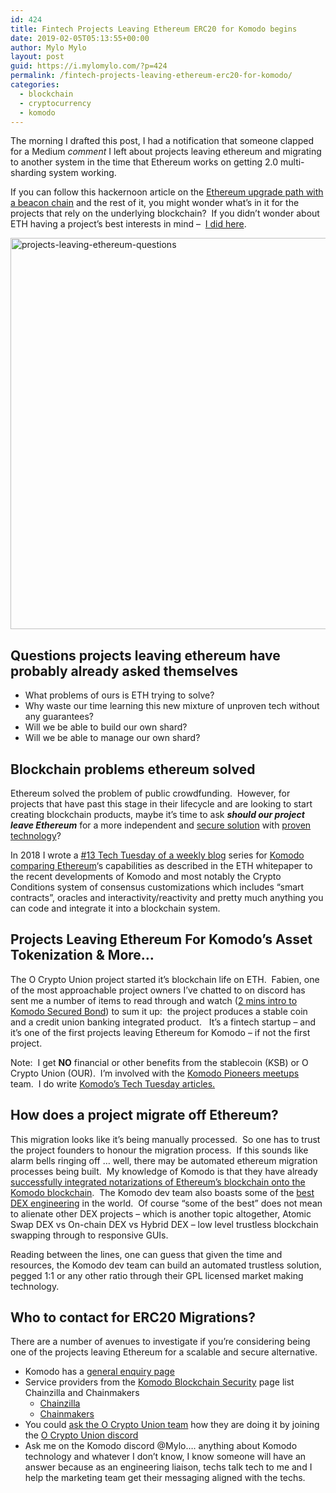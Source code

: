 ```yaml
---
id: 424
title: Fintech Projects Leaving Ethereum ERC20 for Komodo begins
date: 2019-02-05T05:13:55+00:00
author: Mylo Mylo
layout: post
guid: https://i.mylomylo.com/?p=424
permalink: /fintech-projects-leaving-ethereum-erc20-for-komodo/
categories:
  - blockchain
  - cryptocurrency
  - komodo
---
```

The morning I drafted this post, I had a notification that someone clapped for a Medium _comment_ I left about projects leaving ethereum and migrating to another system in the time that Ethereum works on getting 2.0 multi-sharding system working.

If you can follow this hackernoon article on the [Ethereum upgrade path with a beacon chain](https://hackernoon.com/what-to-expect-when-eths-expecting-80cb4951afcd) and the rest of it, you might wonder what&#8217;s in it for the projects that rely on the underlying blockchain?  If you didn&#8217;t wonder about ETH having a project&#8217;s best interests in mind &#8211;  [I did here](https://medium.com/@imylomylo/what-problems-is-eth-trying-to-actually-solve-308c4c628e0a).

<img class="aligncenter size-full wp-image-425" src="https://i.mylomylo.com/wp-content/uploads/2019/01/projects-leaving-ethereum-questions.png" alt="projects-leaving-ethereum-questions" width="753" height="626" srcset="https://i.mylomylo.com/wp-content/uploads/2019/01/projects-leaving-ethereum-questions.png 753w, https://i.mylomylo.com/wp-content/uploads/2019/01/projects-leaving-ethereum-questions-300x249.png 300w" sizes="(max-width: 753px) 100vw, 753px" /> 

## Questions projects leaving ethereum have probably already asked themselves

  * What problems of ours is ETH trying to solve?
  * Why waste our time learning this new mixture of unproven tech without any guarantees?
  * Will we be able to build our own shard?
  * Will we be able to manage our own shard?

## Blockchain problems ethereum solved

Ethereum solved the problem of public crowdfunding.  However, for projects that have past this stage in their lifecycle and are looking to start creating blockchain products, maybe it&#8217;s time to ask **_should our project leave Ethereum_** for a more independent and [secure solution](https://i.mylomylo.com/notarising-blockchains-westpac-bank-blockchain-software-example/) with [proven technology](https://i.mylomylo.com/blockchain-security-for-dapps-ecosystems/)?

In 2018 I wrote a [#13 Tech Tuesday of a weekly blog](https://komodoplatform.com/tech-tuesday-update-13/) series for [Komodo comparing Ethereum](https://i.mylomylo.com/komodo-compared-to-ethereum/)&#8216;s capabilities as described in the ETH whitepaper to the recent developments of Komodo and most notably the Crypto Conditions system of consensus customizations which includes &#8220;smart contracts&#8221;, oracles and interactivity/reactivity and pretty much anything you can code and integrate it into a blockchain system.

## Projects Leaving Ethereum For Komodo&#8217;s Asset Tokenization & More&#8230;

The O Crypto Union project started it&#8217;s blockchain life on ETH.  Fabien, one of the most approachable project owners I&#8217;ve chatted to on discord has sent me a number of items to read through and watch ([2 mins intro to Komodo Secured Bond](https://www.youtube.com/watch?v=r9skeEnzGLY&feature=youtu.be)) to sum it up:  the project produces a stable coin and a credit union banking integrated product.   It&#8217;s a fintech startup &#8211; and it&#8217;s one of the first projects leaving Ethereum for Komodo &#8211; if not the first project.

Note:  I get **NO** financial or other benefits from the stablecoin (KSB) or O Crypto Union (OUR).  I&#8217;m involved with the [Komodo Pioneers meetups](https://komodopioneers.com) team.  I do write [Komodo&#8217;s Tech Tuesday articles.](https://komodoplatform.com/tech-tuesday-update/)

## How does a project migrate off Ethereum?

This migration looks like it&#8217;s being manually processed.  So one has to trust the project founders to honour the migration process.  If this sounds like alarm bells ringing off &#8230; well, there may be automated ethereum migration processes being built.  My knowledge of Komodo is that they have already [successfully integrated notarizations of Ethereum&#8217;s blockchain onto the Komodo blockchain](https://komodoplatform.com/tech-tuesday-update-1/).  The Komodo dev team also boasts some of the [best DEX engineering](https://github.com/dogethereum/dogethereum-contracts/issues/29) in the world.  Of course &#8220;some of the best&#8221; does not mean to alienate other DEX projects &#8211; which is another topic altogether, Atomic Swap DEX vs On-chain DEX vs Hybrid DEX &#8211; low level trustless blockchain swapping through to responsive GUIs.

Reading between the lines, one can guess that given the time and resources, the Komodo dev team can build an automated trustless solution, pegged 1:1 or any other ratio through their GPL licensed market making technology.

## Who to contact for ERC20 Migrations?

There are a number of avenues to investigate if you&#8217;re considering being one of the projects leaving Ethereum for a scalable and secure alternative.

  * Komodo has a [general enquiry page](https://komodoplatform.com/contact-us/)
  * Service providers from the [Komodo Blockchain Security](https://komodoplatform.com/blockchain-security-service/) page list Chainzilla and Chainmakers 
      * [Chainzilla](https://chainzilla.io/)
      * [Chainmakers](https://chainmakers.co/)
  * You could [ask the O Crypto Union team](https://ocryptounion.io/) how they are doing it by joining the [O Crypto Union discord](https://discord.gg/scuTtCm)
  * Ask me on the Komodo discord @Mylo&#8230;. anything about Komodo technology and whatever I don&#8217;t know, I know someone will have an answer because as an engineering liaison, techs talk tech to me and I help the marketing team get their messaging aligned with the techs.

&nbsp;

&nbsp;

&nbsp;